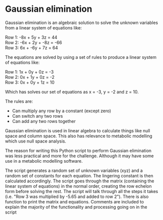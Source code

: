 # Gaussian elimination

Gaussian elimination is an algebraic solution to solve the unknown variables from a linear system of equations like:

Row 1: -8x + 5y + 3z = 44 <br>
Row 2: -6x + 2y + -8z = -66 <br> 
Row 3: 6x + -6y + 7z = 64 <br>

The equations are solved by using a set of rules to produce a linear system of equations like:

Row 1: 1x + 0y + 0z = -3 <br>
Row 2: 0x + 1y + 0z = -2 <br>
Row 3: 0x + 0y + 1z = 10 <br>

Which has solves our set of equations as x = -3, y = -2 and z = 10. 

The rules are:

- Can multiply any row by a constant (except zero)
- Can switch any two rows
- Can add any two rows together

Gaussian elimination is used in linear algebra to calculate things like null space and column space. This also has relevance to metabolic modelling which use null space analysis.

The reason for writing this Python script to perform Gaussian elimination was less practical and more for the challenge. Although it may have some use in a metabolic modelling software.

The script generates a random set of unknown variables (xyz) and a random set of constants for each equation. The lingering constant is then calculated accordingly. The script goes through the matrix (containing the linear system of equations) in the normal order, creating the row echelon form before solving the rest. The script will talk through all the steps it takes (i.e. "Row 3 was multiplied by -5.65 and added to row 2"). There is also function to print the matrix and equations. Comments are included to explain the majority of the functionality and processing going on in the script
